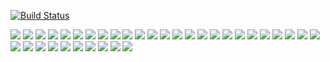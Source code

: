 

[![Build Status](https://secure.travis-ci.org/schnubbel/schnubbel.png?branch=master)](http://travis-ci.org/schnubbel/schnubbel)

<img src="https://github.com/schnubbel/schnubbel/raw/master/logo.jpg">

<img src="https://github.com/schnubbel/schnubbel/raw/master/hui.gif">

<img src="https://github.com/schnubbel/schnubbel/raw/master/code-refactoring.gif">

<img src="http://imgs.xkcd.com/comics/laser_pointer.png">

<img src="https://github.com/schnubbel/schnubbel/raw/master/sniper.gif">

<img src="https://github.com/schnubbel/schnubbel/raw/master/kitchen_ninja.jpg">

<img src="https://github.com/schnubbel/schnubbel/raw/master/door_ninja.jpg">

<img src="https://github.com/schnubbel/schnubbel/raw/master/lights_out.gif">

<img src="https://github.com/schnubbel/schnubbel/raw/master/hidden.jpg">

<img src="https://github.com/schnubbel/schnubbel/raw/master/real_ninja.jpg">

<img src="https://github.com/schnubbel/schnubbel/raw/master/imitate.jpg">

<img src="https://github.com/schnubbel/schnubbel/raw/master/ruler.jpg">

<img src="https://github.com/schnubbel/schnubbel/raw/master/dryer.jpg">

<img src="https://github.com/schnubbel/schnubbel/raw/master/monitor.jpg">

<img src="https://github.com/schnubbel/schnubbel/raw/master/spoon.jpg">

<img src="https://github.com/schnubbel/schnubbel/raw/master/drunks.jpg">

<img src="https://github.com/schnubbel/schnubbel/raw/master/traveler.jpg">

<img src="https://github.com/schnubbel/schnubbel/raw/master/dj.jpg">

<img src="https://github.com/schnubbel/schnubbel/raw/master/copy_cat.jpg">

<img src="https://github.com/schnubbel/schnubbel/raw/master/box.jpg">

<img src="https://github.com/schnubbel/schnubbel/raw/master/window.jpg">

<img src="https://github.com/schnubbel/schnubbel/raw/master/yin_yang.jpg">

<img src="https://github.com/schnubbel/schnubbel/raw/master/bulbber.jpg">

<img src="https://github.com/schnubbel/schnubbel/raw/master/cat-agent.jpg">

<img src="https://github.com/schnubbel/schnubbel/raw/master/cat-eat.jpg">

<img src="https://github.com/schnubbel/schnubbel/raw/master/cat-funny.jpg">

<img src="https://github.com/schnubbel/schnubbel/raw/master/cat-guard.jpg">

<img src="https://github.com/schnubbel/schnubbel/raw/master/cat-on-the-snow.jpg">

<img src="https://github.com/schnubbel/schnubbel/raw/master/cat-paper.jpg">

<img src="https://github.com/schnubbel/schnubbel/raw/master/cat-shower.jpg">

<img src="https://github.com/schnubbel/schnubbel/raw/master/cat-thinking.jpg">

<img src="https://github.com/schnubbel/schnubbel/raw/master/cat1.jpg">

<img src="https://github.com/schnubbel/schnubbel/raw/master/cat2.jpg">

<img src="https://github.com/schnubbel/schnubbel/raw/master/funny-cat-12.jpg">

<img src="https://github.com/schnubbel/schnubbel/raw/master/guy.jpg">

